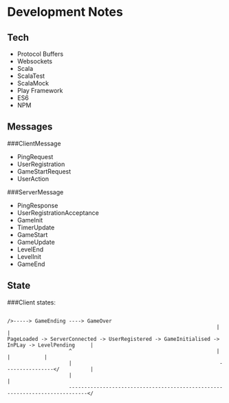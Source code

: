 # Development Notes

## Tech

* Protocol Buffers
* Websockets
* Scala
* ScalaTest
* ScalaMock
* Play Framework
* ES6
* NPM

## Messages

###ClientMessage

* PingRequest
* UserRegistration
* GameStartRequest
* UserAction

###ServerMessage

* PingResponse
* UserRegistrationAcceptance
* GameInit
* TimerUpdate
* GameStart
* GameUpdate
* LevelEnd
* LevelInit
* GameEnd

## State

###Client states:

                                                                        />-----> GameEnding ----> GameOver
                                                                        |                            |
    PageLoaded -> ServerConnected -> UserRegistered -> GameInitialised -> InPLay -> LevelPending     |
                        ^                                               |                |           |
                        |                                                ----------------</          |
                        |                                                                            |
                        ----------------------------------------------------------------------------</

